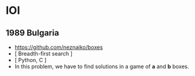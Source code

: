 # IOI

## 1989 Bulgaria

- https://github.com/neznajko/boxes
- [ Breadth-first search ]
- [ Python, C ]
- In this problem, we have to find solutions
  in a game of **a** and **b** boxes.

<!--
%
% lift
\vspace{0.2cm}
\hypersetup{urlcolor=ProcessBlue}
\url{https://github.com/neznajko/lift}
\hspace*{\fill} \textsf{\textbf{[\,Actions\,]}[\,Python\,]}\\
{\textsf{\textbf{{\huge L}{\large{ift simulation.}}}}}\\
%
% book
\vspace{0.2cm}
\hypersetup{urlcolor=YellowOrange}
\url{https://github.com/neznajko/book}
\hspace*{\fill} [\,\textit{Combinatorics}\,]%
\textbf{[\,Python\,]}\\
\texttt{{\huge H}{\large ere, we have a bunch of people, reading
and discussing a book.}}\\
%
% cipher
\vspace{0.2cm}
\hypersetup{urlcolor=RawSienna}
\url{https://github.com/neznajko/cipher}
\hspace*{\fill} \textbf{\textsf{[\,encoding\,]}}%
\texttt{[\,Gas\,]}\\
{\large{\texttt{TOP SECRET}}}\\
%
% graph
\vspace{0.2cm}
\hypersetup{urlcolor=BrickRed}
\url{https://github.com/neznajko/graph}
\hspace*{\fill} {\textbf{\textsf{[\,{Turtle Ninja}\,]}%
[\,\textsl{Python}\,]}}\\
{\textsf{\huge{D}\large{rawing and walking a graph.}}}\\
%
% Sah
\vspace{0.2cm}
\definecolor{Sah}{rgb}{0.2, 0.10, 0.70}
\hypersetup{urlcolor=Sah}
\url{https://github.com/neznajko/Sah}
\hspace*{\fill} {\textbf {[\,\textsl {Searching}\,]}}%
  {\textbf {[\,\textsf {Python}\,]}}\\
{\textbf{\textsf {{\Huge R}{outing polygons,
      minimizing path cost.}}}}\\
%%%%%%%%%%%%%%%%%%%%%%%%%%%%%%%%%%%%%%%%%%%%%%%%%%%%%%%%%%%%%%%%
% 1990 Soviet Union
\vspace{0.3cm}
{\texttt{\Large{1990\,\,Soviet Union}}}\\
\vspace{0.1cm}
\hrule height .8 pt width 7.5 in \relax
%
% slider
\vspace{0.2cm}
\definecolor{slider}{rgb}{0.50, 0.00, 1.00}
\hypersetup{urlcolor=slider}
\url{https://github.com/neznajko/slider}
\hspace*{\fill} \textbf{\textsf{[\,Breadth\,-\,First Search\,]}}%
\texttt{[\,C\,]}\\
\texttt{{\huge P}{\large rogramming a game of sliding
    squares.}}\\
%
% boxes2
\vspace{0.2cm}
\definecolor{boxes2}{rgb}{0.20, 0.30, 1.00}
\hypersetup{urlcolor=boxes2}
\url{https://github.com/neznajko/boxes2}
\hspace*{\fill} \textbf{\textsf{[\,Recursion\,]}}%
\textsf{[\,Python\,]}\\
\textsf{{\huge G}{\large ame of boxes, with two players
    connecting dots on a grid.}}\\
%
% books
\vspace{0.2cm}
\definecolor{books}{rgb}{0.20, 0.50, 0.80}
\hypersetup{urlcolor=books}
\url{https://github.com/neznajko/books}
\hspace*{\fill} {\textsc{[\,combinatorics\,]}}%
\textbf{\textit{[\,Python\,]}}\\
\textit{{\huge S}{\large peed reading.}}\\
%
% problem4
\vspace{0.2cm}
\definecolor{problem4}{rgb}{0.10, 0.40, 0.70}
\hypersetup{urlcolor=problem4}
\url{https://github.com/neznajko/problem4}
\hspace*{\fill} \textbf{\textsf{[\,tree\,-\,search\,]}}%
{\textsc{[\,C\,]}}\\
\textsf{{\huge G}{\large ame of crossing consequtive squares
    on a paper.}}\\
%
% split
\vspace{0.2cm}
\definecolor{split}{rgb}{0.70, 0.10, 0.20}
\hypersetup{urlcolor=split}
\url{https://github.com/neznajko/split}
\hspace*{\fill} \textbf{\textsf{[\,{tree\,-\,search}\,]}}%
\texttt{\textsl{[\,{Python}\,]}}\\
\texttt{\textit{{\huge E}\,{\large xpressing powers of numbers
      with minimum operations.}}}\\
%
% weird
\vspace{0.2cm}
\definecolor{weird}{rgb}{1.00, 0.00, 0.00}
\hypersetup{urlcolor=weird}
\url{https://github.com/neznajko/weird}
\hspace*{\fill} {\textsf{[\,{Markov\,Algorithm}\,]}}%
{\textbf{[\,\textsl{Javascript}\,]}}\\
\textsf{\textbf{{\huge A}{dding two numbers by strings
      substitution.}}}\\
%
% artGallery
\vspace{0.2cm}
\definecolor{artGallery}{rgb}{0.00, 0.80, 0.80}
\hypersetup{urlcolor=artGallery}
\url{https://github.com/neznajko/artGallery}
\hspace*{\fill} {\texttt{[\,{Combinatorics}\,]}}%
{\textsf{[\,{Python}\,]}}\\
\textsl{\textbf{{\Huge t}{his is about an Art Gallery and
      covering gaps in a Guards Shedule.}}}\\
%
% Str8
\vspace{0.2cm}
\definecolor{Str8}{rgb}{0.00, 0.00, 1.00}
\hypersetup{urlcolor=Str8}
\url{https://github.com/neznajko/Str8}
\hspace*{\fill} \textbf{\textsf{[\,{Searching}\,]}}%
{\textbf{\small [\,{Python}\,]}}\\
\textsl{\textsf{{\huge L}{\large ooking for a straight
      line, crossing maximum number of segments.}}}\\
%
% robots
\vspace{0.2cm}
\definecolor{robots}{rgb}{0.30, 0.10, 0.40}
\hypersetup{urlcolor=robots}
\url{https://github.com/neznajko/robots}
\hspace*{\fill} \textbf{{[\,\textit{BF-Search}\,]}}%
\textbf{\textsf{[\,{C++}\,]}}\\
\textbf{\textsl{{\huge N}{\small avigate, constantly moving
 robots, in a network graph for a rendezvous.}}}\\
%
% Koriko
\vspace{0.2cm}
\definecolor{Koriko}{rgb}{0.50, 0.10, 0.10}
\hypersetup{urlcolor=Koriko}
\url{https://github.com/neznajko/Koriko}
\hspace*{\fill} {\texttt{[\,{DF-Search}\,]}}%
{\textbf{[\,\textsl{C++}\,]}}\\
{\texttt{{\huge S}{earching for a path between two
      street crosses.}}}\\
%%%%%%%%%%%%%%%%%%%%%%%%%%%%%%%%%%%%%%%%%%%%%%%%%%%%%%%%%%%%%%%%
% 1991 Greece
\vspace{0.3cm}
{\texttt{\Large{1991\,\,Greece}}}\\
\vspace{0.1cm}
\hrule height .8 pt width 7.5 in \relax
%
% Playcard
\vspace{0.2cm}
\definecolor{Playcard}{rgb}{0.00, 0.50, 1.00}
\hypersetup{urlcolor=Playcard}
\url{https://github.com/neznajko/Playcard}
\hspace*{\fill} {\textit{[\,\textbf{Algorithm}\,]}}%
{\texttt{[\,{C++}\,]}}\\
{\textsf{{\huge S}{imulating game of cards, similar to Solitaire.}}}\\
%
% Trees
\vspace{0.2cm}
\definecolor{Trees}{rgb}{0.00, 0.00, 1.00}
\hypersetup{urlcolor=Trees}
\url{https://github.com/neznajko/Trees}
\hspace*{\fill} {\texttt{[\,{Geometry, Sorting}\,]}}%
{\textbf{[\,{C++}\,]}}\\
\textbf{\textsf{{\huge P}{reserving a rare class of ancient trees.}}}\\
%
% Square
\vspace{0.2cm}
\definecolor{Square}{rgb}{1.00, 0.20, 0.10}
\hypersetup{urlcolor=Square}
\url{https://github.com/neznajko/Square}
\hspace*{\fill} \textbf{\textsf{[\,{Searching}\,]}}%
{\texttt{\large [\,{Java}\,]}}\\
{\textsc{{\huge E}{numerating the positions of a \textit{5x5} matrix.}}}\\
%
% Languages
\vspace{0.2cm}
\definecolor{Languages}{rgb}{0.50, 0.10, 0.20}
\hypersetup{urlcolor=Languages}
\url{https://github.com/neznajko/Languages}
\hspace*{\fill} \textbf{\texttt{[\,{\small Classification}\,]}}%
\textbf{\textsf{[\,{Java}\,]}}\\
{\texttt{{\huge I}{dentifying a text language by a frequency analysis.}}}\\
%
% Sterms
\vspace{0.2cm}
\definecolor{Sterms}{rgb}{0.00, 0.50, 1.00}
\hypersetup{urlcolor=Sterms}
\url{https://github.com/neznajko/Sterms}
\hspace*{\fill} {\textsf{{[\,\textit{\large Algorithm}\,]}}}%
{\large\texttt{[\,{Python}\,]}}\\
{\textit{{\huge G}{\large enerating binary tree like structures.}}}\\
%
% MaxGang
\vspace{0.2cm}
\definecolor{MaxGang}{rgb}{0.20, 0.80, 1.00}
\hypersetup{urlcolor=MaxGang}
\url{https://github.com/neznajko/MaxGang}
\hspace*{\fill} {{[\,\textit{Gray Code}\,]}}%
{\textsc{{\huge [}\,{Python}\,{\huge ]}}}\\
\textsf{\textsl{{\huge M}{aximum collaboration search.}}}\\
%
% Doc
\vspace{0.2cm}
\definecolor{Doc}{rgb}{0.00, 0.70, 0.20}
\hypersetup{urlcolor=Doc}
\url{https://github.com/neznajko/Doc}
\hspace*{\fill} \textbf{\textsf{[\,{\small Discrete Simulation}\,]}}%
{\texttt{[\,{Lisp, Python}\,]}}\\
{\textsc{{\huge S}{cheduling Medics visitations.}}}\\
%
% 1992 Germany
\vspace{0.5cm}
{\texttt{\Large{1992\,\,Germany}}}\\
\vspace{0.1cm}
\hrule height .8 pt width 7.5 in \relax
%
% Myst
\vspace{0.3cm}
\definecolor{Myst}{rgb}{5.00, 0.10, 0.20}
\hypersetup{urlcolor=Myst}
\url{https://github.com/neznajko/Myst}
\hspace*{\fill} {\textbf{[\,{Algorithm}\,]}}%
{\textsf{[\,{Python}\,]}}\\
{\texttt{{\huge C}{oloring a map of a mystical continent.}}}\\
%
% Maze
\vspace{0.3cm}
\definecolor{Maze}{rgb}{0.50, 0.10, 0.70}
\hypersetup{urlcolor=Maze}
\url{https://github.com/neznajko/Maze}
\hspace*{\fill} {\texttt{[\,{Simulation}\,]}}%
{\textbf{[\,{Python}\,]}}\\
{{{\huge G}{\large enrating a Maze.}}}\\
\newpage
%
% Yland
\vspace{0.2cm}
\definecolor{Yland}{rgb}{0.10, 0.40, 0.60}
\hypersetup{urlcolor=Yland}
\url{https://github.com/neznajko/Yland}
\hspace*{\fill} \textbf{\textsf{[\,{\small Combinatorics}\,]}}%
{\texttt{\large[\,{\small P\,y\,t\,h\,o\,n}\,]}}\\
{\textit{\textbf{\huge R}{\large ecovering an islands' map.}}}\\
%
% Robot
\vspace{0.3cm}
\definecolor{Robot}{rgb}{0.00, 0.00, 1.00}
\hypersetup{urlcolor=Robot}
\url{https://github.com/neznajko/Robot}
\hspace*{\fill} {\texttt{[\,{Searching}\,]}}%
{\textbf{[\,\textsl{Lisp}\,]}}\\
{\textsf{\textbf{\huge P}{rogramming robot cycle route.}}}\\
%
% LeMonde
\vspace{0.3cm}
\definecolor{LeMonde}{rgb}{0.00, 0.35, 1.00}
\hypersetup{urlcolor=LeMonde}
\url{https://github.com/neznajko/LeMonde}
\hspace*{\fill} {\texttt{[\,{\small Combinatorics, Searching}\,]}}%
\textbf{{[\,{JavaScript}\,]}}\\
\texttt{{{\huge S}{\large cheduling a climbers party.}}}\\
%
% Rubik
\vspace{0.3cm}
\definecolor{Rubik}{rgb}{0.52, 0.03, 0.15}
\hypersetup{urlcolor=Rubik}
\url{https://github.com/neznajko/Rubik}
\hspace*{\fill} \textbf{\textsf{[\,{Algorithm}\,]}}%
{\texttt{[\,{\large C++}\,]}}\\
\textit{\textbf{{\huge R}{\large ubik's Cube}}}\\
%
% 1993 Argentina
\vspace{0.5cm}
{\texttt{\Large{1993\,\,Argentina}}}\\
\vspace{0.1cm}
\hrule height .8 pt width 7.5 in \relax
%
% Necklace
\vspace{0.3cm}
\definecolor{Necklace}{rgb}{0.00, 0.00, 1.00}
\hypersetup{urlcolor=Necklace}
\url{https://github.com/neznajko/Necklace}
\hspace*{\fill} {\texttt{[\,{Combinatorics}\,]}}%
{\textbf{[\,{\textit{Python,} C++}\,]}}\\
{\textsf{\textbf{\huge A\,}{\large problem about a necklace.}}}\\
%
% Ctrl
\vspace{0.2cm}
\definecolor{Ctrl}{rgb}{0.45, 0.05, 0.10}
\hypersetup{urlcolor=Ctrl}
\url{https://github.com/neznajko/Ctrl}
\hspace*{\fill} {\textsf{[\,{Graph}\,]}}%
{\texttt{[\,{Java, C++}\,]}}\\
{\textsl{{\huge C}{\large apitalizing companies' shares.}}}\\
%
% Colour
\vspace{0.23cm}
\definecolor{Colour}{rgb}{0.13, 0.12, 0.82}
\hypersetup{urlcolor=Colour}
\url{https://github.com/neznajko/Colour}
\hspace*{\fill} {\textbf{[\,{d\,f\,s}\,]}}%
\textbf{\textsf{[\,{C++}\,]}}\\
{\textbf{{\huge C}{alculating uniformly coloured arreas.}}}\\
%
% Itinerary
\vspace{0.24cm}
\definecolor{Itinerary}{rgb}{0.20, 0.05, 0.80}
\hypersetup{urlcolor=Itinerary}
\url{https://github.com/neznajko/Itinerary}
\hspace*{\fill} {\textsc{[\,{d\,f\,s}\,]}}%
{\textbf{[\,\textsl{C++}\,]}}\\
{\texttt{{\huge F}{rom Vancouver to Halifax and back.}}}\\
%
% 1994 Sweden
\vspace{0.5cm}
{\texttt{\Large{1994\,\,Sweden}}}\\
\vspace{0.1cm}
\hrule height .8 pt width 7.5 in \relax
%
% TheTCP
\vspace{0.4cm}
\definecolor{TheTCP}{rgb}{0.50, 0.03, 0.02}
\hypersetup{urlcolor=TheTCP}
\url{https://github.com/neznajko/TheTCP}
\begin{itemize}
\item \textit{\large The Triangle}
\hspace*{\fill} {\textsf{[\,{d f s}\,]}}%
        {\texttt{[\,{Python}\,]}}\\
        {\texttt{{\Large M}{aximum sum searching.}}}
\item \textsc{The Castle}
\hspace*{\fill} {\texttt{\large [\,{d f s}\,]}}%
        \textbf{\textsf{[\,{JavaScript}\,]}}\\
        {\textsf{{\Large E}{\large xamining castle's interior.}}}          
\item {\texttt{\large The Primes}}
\hspace*{\fill} {\textsf{{[\,\textsl{Backtracking}\,]}}}%
{\textbf{[\,\textsl{Python}\,]}}\\
{{{\huge A}{ranging prime numbers in a square.}}}\\
\end{itemize}
\newpage
%
% TheCBC
% TheClocks.js
% TheBuses.py
% TheCircle.py
\vspace{0.4cm}
\definecolor{TheCBC}{rgb}{0.50, 0.03, 0.02}
\hypersetup{urlcolor=TheCBC}
\url{https://github.com/neznajko/TheCBC}
\begin{itemize}
%
\item {The Clocks}
\hspace*{\fill} {\texttt{[\,\textit{b f s}\,]}}%
        \textbf{\textsf{[\,{\scriptsize J a v a s c r i p t}\,]}}\\
        {\textit{{\Large S}{ynchronizing 9 clocks.}}}
%
\item \textsc{The Buses}
\hspace*{\fill} {\texttt{\large [\,{Greedy Algorithm}\,]}}%
        \textbf{\textsf{[\,{Python}\,]}}\\
        {\textsf{{\Large F}{\large iguring bus shedules.}}}          
%
\item {\texttt{\large The Circle}}
\hspace*{\fill} {\textsf{{[\,\textsl{Math, Backtracking}\,]}}}%
{\textbf{[\,\textsl{python}\,]}}\\
{\textsf{{\huge P}{icking set of coins, generating maximum sequence of numbers.}}}\\
\end{itemize}
% 1995 The Netherlands
\vspace{0.5cm}
{\texttt{\Large{1995\,\,The Netherlands}}}\\
\vspace{0.1cm}
\hrule height .8 pt width 7.5 in \relax
%
% issue2
\vspace{0.2cm}
\definecolor{issue2}{rgb}{0.50, 0.00, 0.10}
\hypersetup{urlcolor=issue2}
\url{https://github.com/neznajko/issue2}
\begin{itemize}
\item \textsl{\large Packing Rectangles}
\hspace*{\fill} {\textsc{[\,combinatorics\,]}}%
        {\textsf{[\,{C}\,]}}\\
        {\texttt{{\Large S}{earching for optimal packing arrangements.}}}
\item \textsc{Shopping Offers}
\hspace*{\fill} {\texttt{\large [\,{Backtracking}\,]}}%
        \textbf{\textsf{[\,{Java}\,]}}\\
        {\textsf{{\Large F}{\large inding the best offers.}}}          
\end{itemize}
%
% Printing
\vspace{0.2cm}
\definecolor{Printing}{rgb}{0.00, 0.00, 1.00}
\hypersetup{urlcolor=Printing}
\url{https://github.com/neznajko/Printing}
\hspace*{\fill} {\textit{{\Large [}\,\textsf{\scriptsize Discrete Simulation}\,{\Large ]}}}%
{\texttt{{\small [}\,{\Large Python}\,{\small ]}}}\\
{\texttt{{\huge S}{imulating a simple LAN with printers and a semaphore.}}}\\
%
% CS
\vspace{0.2cm}
\definecolor{CS}{rgb}{0.50, 0.00, 0.10}
\hypersetup{urlcolor=CS}
\url{https://github.com/neznajko/CS}
\hspace*{\fill} {{[\,\textsc{\small combinatorics}\,]}}%
{\texttt{[\,\textsl{\large C\#}\,]}}\\
{{\textbf{\huge M}\texttt{atching words from dictionary.}}}\\
%
% StreetRace
\vspace{0.2cm}
\definecolor{StreetRace}{rgb}{0.30, 0.00, 0.20}
\hypersetup{urlcolor=StreetRace}
\url{https://github.com/neznajko/StreetRace}
\hspace*{\fill} {{[\,\texttt{topological sorting, {\large dfs}}\,]}}%
\textbf{\textit{[\,{\large JavaScript}\,]}}\\
\textbf{\textsl{{\huge F}{\small inding splitting points in a well-formed course.}}}\\
%
% beacon ()
%
\vspace{0.2cm}
\definecolor{beacon}{rgb}{0.80, 0.00, 0.10}
\hypersetup{urlcolor=beacon}
\url{https://github.com/neznajko/beacon}
\hspace*{\fill} {\texttt{\scriptsize[\,{B I T P A T T E R N S}\,]}}%
{\textsf{\large[\,{Python}\,]}}\\
{{\textbf{\huge T}\textsf{\scriptsize e s t i n g \textbf{a} b e a c o n
      \textbf{b y} s w i t c h i n g \textbf{w i r e s.}}}}\\
%
% 1996 Hungary
% 
\vspace{0.5cm}
{\texttt{\Large{1996\,\,Hungary}}}\\
\vspace{0.1cm}
\hrule height .8 pt width 7.5 in \relax
%
% AGame ()
%
\vspace{0.2cm}
\definecolor{AGame}{rgb}{0.70, 0.00, 0.30}
\hypersetup{urlcolor=AGame}
\url{https://github.com/neznajko/AGame}
\hspace*{\fill} \textbf{\textsl{[\,{\scriptsize GREEDY} {algorithm}\,]}}%
{\texttt{\large[\,{Perl}\,]}}\\
{\textsf{{\huge L}\textit{\small ooking for a winning strategy in a two players' game.}}}\\
%
% Factory/Python
%
\vspace{0.2cm}
\definecolor{Factory}{rgb}{0.30, 0.00, 0.40}
\hypersetup{urlcolor=Factory}
\url{https://github.com/neznajko/Factory}
\hspace*{\fill} {\textit{[\,\textbf{algorithm}\,]}}%
\textsf{{{\large [}\,{Python}\,{\large]}}}\\
{{\textit{\huge D}\texttt{ispatching jobs on a production line.}}}\\
%
% Sckoolz/Python ()
%
\vspace{0.2cm}
\definecolor{Sckoolz}{rgb}{0.00, 0.00, 1.00}
\hypersetup{urlcolor=Sckoolz}
\url{https://github.com/neznajko/Sckoolz}
\hspace*{\fill} {\texttt{[\,{DFS}\,]}}%
{\texttt{{\Large [}\,{\scriptsize Python}\,{\huge]}}}\\
\textit{\textsf{{\huge F}iguring strongly connected components in a directed graph.}}\\
%
% sor3ing/perl,gas,c++,javascript
%
\vspace{0.2cm}
\definecolor{sor3ing}{rgb}{0.40, 0.00, 0.10}
\hypersetup{urlcolor=sor3ing}
\url{https://github.com/neznajko/sor3ing}
\hspace*{\fill} {{[\,\textit{\textsf{\scriptsize GREEDY} \texttt{algorithm}}\,]}}%
{\textsf{[\,{\scriptsize Perl, Gas, C++, Javascript}\,]}}\\
{\textbf{{\huge S}\textit{orting three valued array.}}}\\
%
% prefix( nasm, c, go, bash )
%
\vspace{0.2cm}
\definecolor{prefix}{rgb}{0.00, 0.00, 0.50}
\hypersetup{urlcolor=prefix}
\url{https://github.com/neznajko/prefix}
\hspace*{\fill} \textsc{{[\,{queue}\,]}}%
\textbf{\texttt{[\,{Nasm, C, Go, Bash}\,]}}\\
\textit{\texttt{{\huge F}{inding prefix with maximum length.}}}\\
%
% MagicSqr, cpp, python [bfs]
%
\vspace{0.2cm}
\definecolor{MagicSqr}{rgb}{0.70, 0.00, 0.30}
\hypersetup{urlcolor=MagicSqr}
\url{https://github.com/neznajko/MagicSqr}
\hspace*{\fill} {\texttt{\large [\,\textit{b\,f\,s}\,]}}%
{\textit{\huge [}\,{\texttt{\large C++}\texttt{\large,} \textbf{\textit{\small P y t h o n}}}\,{\huge ]}}\\
\textbf{\huge M}{\texttt{agic square puzzle game.}}\\
%
% 1997 South Africa
%
\vspace{0.5cm}
{\texttt{\Large{1997\,\,South Africa}}}\\
\vspace{0.1cm}
\hrule height .8 pt width 7.5 in \relax
%
% Mars
%
\vspace{0.2cm}
\definecolor{Mars}{rgb}{0.50, 0.00, 0.00}
\hypersetup{urlcolor=Mars}
\url{https://github.com/neznajko/Mars}
\hspace*{\fill} {\texttt{[\,{Dijkstra's algorithm}\,]}}%
\textsf{\textbf{[\,{\small C,\,Python}\,]}}\\
{\textit{\textsf{\huge P}\texttt{icking maximum rock samples.}}}\\
%
% hex
%
\vspace{0.2cm}
\definecolor{hex}{rgb}{0.30, 0.00, 0.00}
\hypersetup{urlcolor=hex}
\url{https://github.com/neznajko/hex}
\hspace*{\fill} {\textsf{[\,\textsl{minimax}\,]}}%
{{[\,\textit{Python}\,]}}\\
{\textsf{{\huge S}{imple HEX engine.}}}\\
%
% iShongololo
%
\vspace{0.2cm}
\definecolor{iShongololo}{rgb}{0.60, 0.00, 0.00}
\hypersetup{urlcolor=iShongololo}
\url{https://github.com/neznajko/iShongololo}
\hspace*{\fill} {\texttt{[\,\textit{backtrack}\,]}}%
\texttt{{[\,{Python}\,]}}\\
\texttt{{{\huge C}{\small onstructing randomly 3d maze.}}}\\
%
% cartographer
%
\vspace{0.2cm}
\definecolor{cartographer}{rgb}{0.50, 0.00, 0.60}
\hypersetup{urlcolor=cartographer}
\url{https://github.com/neznajko/cartographer}
\hspace*{\fill} {\texttt{[\,{\small backtrack}\,]}}%
\textbf{\textsf{[\,{\scriptsize J a v a s c r i p t}\,]}}\\
\textsc{\texttt{{\huge P}{ositioning town labels on a map.}}}\\
%
% chars (..)
%
\vspace{0.2cm}
\definecolor{chars}{rgb}{0.00, 0.00, 0.50}
\hypersetup{urlcolor=chars}
\url{https://github.com/neznajko/chars}
\hspace*{\fill} \textsc{\texttt{[\,{nearest neighbors}\,]}}%
\texttt{\textit{[\,{Python}\,]}}\\
\textsf{\textsl{{\huge C}{\large haracters recognition.}}}\\
%
% stacks
%
\vspace{0.2cm}
\definecolor{stacks}{rgb}{0.50, 0.50, 1.00}
\hypersetup{urlcolor=stacks}
\url{https://github.com/neznajko/stacks}
\hspace*{\fill} \texttt{\textsc{[\,{\small binary search, priority queue}\,]}}%
{\textbf{[\,\textsl{javaScript}\,]}}\\
{\textsf{\textit{\huge M}{anaging container depot. }}}\\
%
% 1998 Setúbal
%
\vspace{0.5cm}
{\texttt{\Large{1998\,\,Setúbal}}}\\
\vspace{0.1cm}
\hrule height .8 pt width 7.5 in \relax
%
% Contact
%
\vspace{0.2cm}
\definecolor{Contact}{rgb}{0.30, 0.00, 0.30}
\hypersetup{urlcolor=Contact}
\url{https://github.com/neznajko/Contact}
\hspace*{\fill} {\texttt{[\,{hash}\,]}}%
{\textbf{[\,\textsl{JavaScript}\,]}}\\
{\textsl{{\huge C}{\small ounting patterns comming from the Center of the Galaxy.}}}\\
%
% StarryNight
%
\vspace{0.2cm}
\definecolor{StarryNight}{rgb}{0.00, 0.00, 1.00}
\hypersetup{urlcolor=StarryNight}
\url{https://github.com/neznajko/StarryNight}
\hspace*{\fill} \textbf{{[\,{dfs}\,]}}%
\textit{{[\,{JavaScript}\,]}}\\
{\texttt{{\huge L}{abeling star clusters.}}}\\
\newpage
%
% PartyLamps
%
\vspace{0.2cm}
\definecolor{PartyLamps}{rgb}{0.00, 0.00, 1.00}
\hypersetup{urlcolor=PartyLamps}
\url{https://github.com/neznajko/PartyLamps}
\hspace*{\fill} \textsl{{[\,{bfs}\,]}}
\textbf{\textsf{\small [\,{Python}\,]}}\\
{\texttt{{\huge C}{ounting \textit{N} Party Lamps on/off configurations after \textit{C} hits of \textit{4} buttons.}}}\\
%
% Picture
%
\vspace{0.2cm}
\definecolor{Picture}{rgb}{0.00, 0.00, 1.00}
\hypersetup{urlcolor=Picture}
\url{https://github.com/neznajko/Picture}
\hspace*{\fill} {\texttt{[\,{dfs}\,]}}
{\textsf{[\,{Python}\,]}}\\
\textbf{\textsf{{\huge Y}{\Large EAH!}}}\\
%
\end{flushleft}
\end{document}
% log:
% pro
%
%\vspace{0.2cm}
%\definecolor{pro}{rgb}{0.00, 0.00, 1.00}
%\hypersetup{urlcolor=pro}
%\url{https://github.com/neznajko/pro}
%\hspace*{\fill} {{[\,{dfs}\,]}}%
%{{[\,{Python}\,]}}\\
%{{{\huge Y}{eah!}}}\\
%
% - https://github.com/neznajko?tab=repositories
-->